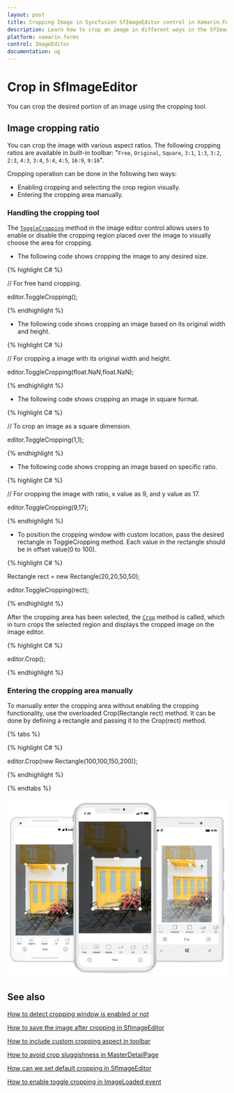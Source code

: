 ```yaml
---
layout: post
title: Cropping Image in Syncfusion SfImageEditor control in Xamarin.Forms
description: Learn how to crop an image in different ways in the SfImageEditor control for Xamarin.Forms platforms
platform: xamarin.forms
control: ImageEditor
documentation: ug
---
```


# Crop in SfImageEditor

You can crop the desired portion of an image using the cropping tool.

## Image cropping ratio

You can crop the image with various aspect ratios. The following cropping ratios are available in built-in toolbar: "`Free`, `Original`, `Square`, `3:1`, `1:3`, `3:2`, `2:3`, `4:3`, `3:4`, `5:4`, `4:5`, `16:9`, `9:16`".

Cropping operation can be done in the following two ways:

* Enabling cropping and selecting the crop region visually.
* Entering the cropping area manually.

### Handling the cropping tool

The [`ToggleCropping`](https://help.syncfusion.com/cr/xamarin/Syncfusion.SfImageEditor.XForms.SfImageEditor.html#Syncfusion_SfImageEditor_XForms_SfImageEditor_ToggleCropping) method in the image editor control allows users to enable or disable the cropping region placed over the image to visually choose the area for cropping.

* The following code shows cropping the image to any desired size.

{% highlight C# %}

// For free hand cropping.

editor.ToggleCropping();    

{% endhighlight %}

* The following code shows cropping an image based on its original width and height.

{% highlight C# %}

// For cropping a image with its original width and height.

editor.ToggleCropping(float.NaN,float.NaN);    

{% endhighlight %}

* The following code shows cropping an image in square format.

{% highlight C# %}

// To crop an image as a square dimension.

editor.ToggleCropping(1,1);

{% endhighlight %}

* The following code shows cropping an image based on specific ratio.

{% highlight C# %}

// For cropping the image with ratio, x value as 9, and y value as 17.

editor.ToggleCropping(9,17);    

{% endhighlight %} 

* To position the cropping window with custom location, pass the desired rectangle in ToggleCropping method. Each value in the rectangle should be in offset value(0 to 100).

{% highlight C# %}

Rectangle rect = new Rectangle(20,20,50,50);

editor.ToggleCropping(rect);    

{% endhighlight %} 

After the cropping area has been selected, the [`Crop`](https://help.syncfusion.com/cr/xamarin/Syncfusion.SfImageEditor.XForms.SfImageEditor.html#Syncfusion_SfImageEditor_XForms_SfImageEditor_Crop_Xamarin_Forms_Rectangle_) method is called, which in turn crops the selected region and displays the cropped image on the image editor.

{% highlight C# %}

editor.Crop();

{% endhighlight %}

### Entering the cropping area manually

To manually enter the cropping area without enabling the cropping functionality, use the overloaded Crop(Rectangle rect) method. It can be done by defining a rectangle and passing it to the Crop(rect) method.

{% tabs %}

{% highlight C# %}

editor.Crop(new Rectangle(100,100,150,200));

{% endhighlight %}

{% endtabs %}

![SfImageEditor](ImageEditor_images/cropaspect.png)

## See also

[How to detect cropping window is enabled or not](https://www.syncfusion.com/kb/9750/how-to-detect-cropping-window-is-enabled-or-not)

[How to save the image after cropping in SfImageEditor](https://www.syncfusion.com/kb/9734/how-to-save-the-image-after-cropping-in-imageeditor)

[How to include custom cropping aspect in toolbar](https://www.syncfusion.com/kb/8854/how-to-include-custom-cropping-aspect-in-toolbar)

[How to avoid crop sluggishness in MasterDetailPage](syncfusion.com/kb/9634/how-to-avoid-crop-sluggishness-in-masterdetailpage)

[How can we set default cropping in SfImageEditor](https://www.syncfusion.com/kb/9369/how-can-we-set-default-cropping-in-image-editor)

[How to enable toggle cropping in ImageLoaded event](https://www.syncfusion.com/kb/8933/how-to-enable-toggle-cropping-in-imageloaded-event)

